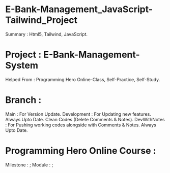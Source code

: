 # E-Bank-Management_JavaScript-Tailwind_Project 
Summary : Html5, Tailwind, JavaScript. 


# Project : E-Bank-Management-System 


Helped From : Programming Hero Online-Class, Self-Practice, Self-Study. 


# Branch : 
Main : For Version Update. 
Development : For Updating new features. Always Upto Date. Clean Codes (Delete Comments & Notes). 
DevWithNotes : For Pushing working codes alongside with Comments & Notes. Always Upto Date. 


# Programming Hero Online Course : 
Milestone : ; 
Module : ; 

